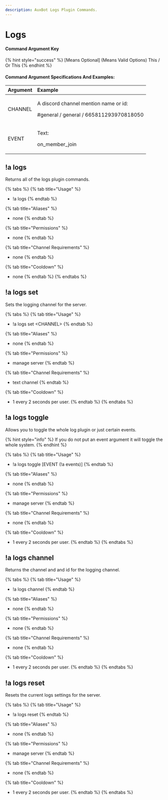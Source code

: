 ```yaml
---
description: AuxBot Logs Plugin Commands.
---
```


# Logs

#### Command Argument Key

{% hint style="success" %}
\[Means Optional\]  \(Means Valid Options\) This / Or This
{% endhint %}

#### Command Argument Specifications And Examples:

<table>
  <thead>
    <tr>
      <th style="text-align:left">Argument</th>
      <th style="text-align:left">Example</th>
    </tr>
  </thead>
  <tbody>
    <tr>
      <td style="text-align:left">CHANNEL</td>
      <td style="text-align:left">
        <p>A discord channel mention name or id:</p>
        <p>#general / general / 665811293970818050</p>
      </td>
    </tr>
    <tr>
      <td style="text-align:left">EVENT</td>
      <td style="text-align:left">
        <p>Text:</p>
        <p>on_member_join</p>
      </td>
    </tr>
  </tbody>
</table>

## !a logs

Returns all of the logs plugin commands.

{% tabs %}
{% tab title="Usage" %}
* !a logs
{% endtab %}

{% tab title="Aliases" %}
* none
{% endtab %}

{% tab title="Permissions" %}
* none
{% endtab %}

{% tab title="Channel Requirements" %}
* none
{% endtab %}

{% tab title="Cooldown" %}
* none
{% endtab %}
{% endtabs %}

## !a logs set

Sets the logging channel for the server.

{% tabs %}
{% tab title="Usage" %}
* !a logs set &lt;CHANNEL&gt;
{% endtab %}

{% tab title="Aliases" %}
* none
{% endtab %}

{% tab title="Permissions" %}
* manage server
{% endtab %}

{% tab title="Channel Requirements" %}
* text channel
{% endtab %}

{% tab title="Cooldown" %}
* 1 every 2 seconds per user.
{% endtab %}
{% endtabs %}

## !a logs toggle

Allows you to toggle the whole log plugin or just certain events.

{% hint style="info" %}
If you do not put an event argument it will toggle the whole system.
{% endhint %}

{% tabs %}
{% tab title="Usage" %}
* !a logs toggle \[EVENT \(!a events\)\]
{% endtab %}

{% tab title="Aliases" %}
* none
{% endtab %}

{% tab title="Permissions" %}
* manage server
{% endtab %}

{% tab title="Channel Requirements" %}
* none
{% endtab %}

{% tab title="Cooldown" %}
* 1 every 2 seconds per user.
{% endtab %}
{% endtabs %}

## !a logs channel

Returns the channel and and id for the logging channel.

{% tabs %}
{% tab title="Usage" %}
* !a logs channel
{% endtab %}

{% tab title="Aliases" %}
* none
{% endtab %}

{% tab title="Permissions" %}
* none
{% endtab %}

{% tab title="Channel Requirements" %}
* none
{% endtab %}

{% tab title="Cooldown" %}
* 1 every 2 seconds per user.
{% endtab %}
{% endtabs %}

## !a logs reset

Resets the current logs settings for the server.

{% tabs %}
{% tab title="Usage" %}
* !a logs reset
{% endtab %}

{% tab title="Aliases" %}
* none
{% endtab %}

{% tab title="Permissions" %}
* manage server
{% endtab %}

{% tab title="Channel Requirements" %}
* none
{% endtab %}

{% tab title="Cooldown" %}
* 1 every 2 seconds per user.
{% endtab %}
{% endtabs %}

